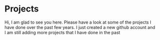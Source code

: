 # Projects
Hi, I am glad to see you here. Please have a look at some of the projects I have done over the past few years. I just created a new github account and I am still adding more projects that I have done in the past

